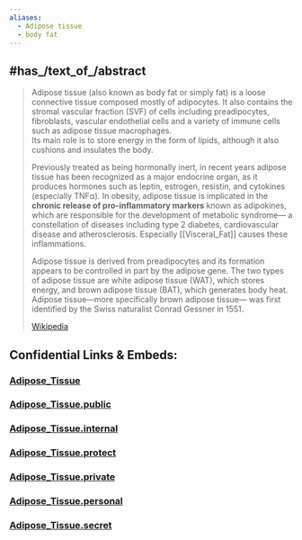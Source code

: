 ```yaml
---
aliases:
  - Adipose tissue
  - body fat
---
```


## #has_/text_of_/abstract 

> Adipose tissue (also known as body fat or simply fat) is a loose connective tissue 
> composed mostly of adipocytes. 
> It also contains the stromal vascular fraction (SVF) of cells including preadipocytes, fibroblasts, 
> vascular endothelial cells and a variety of immune cells such as adipose tissue macrophages.     
> Its main role is to store energy in the form of lipids, although it also cushions and insulates the body.
>
> Previously treated as being hormonally inert, in recent years 
> adipose tissue has been recognized as a major endocrine organ, 
> as it produces hormones such as leptin, estrogen, resistin, and cytokines (especially TNFα). 
> In obesity, adipose tissue is implicated in the __chronic release of pro-inflammatory markers__ 
> known as adipokines, which are responsible for the development of metabolic syndrome—
> a constellation of diseases including type 2 diabetes, cardiovascular disease and atherosclerosis.
> Especially [[Visceral_Fat]] causes these inflammations. 
>
> Adipose tissue is derived from preadipocytes 
> and its formation appears to be controlled in part by the adipose gene. 
> The two types of adipose tissue are white adipose tissue (WAT), which stores energy, 
> and brown adipose tissue (BAT), which generates body heat. 
> Adipose tissue—more specifically brown adipose tissue—
> was first identified by the Swiss naturalist Conrad Gessner in 1551.
>
> [Wikipedia](https://en.wikipedia.org/wiki/Adipose%20tissue) 






## Confidential Links & Embeds: 

### [Adipose_Tissue](/_Standards/bio/Medicine/Anatomy/Adipose_Tissue.md) 

### [Adipose_Tissue.public](/_public/bio/Medicine/Anatomy/Adipose_Tissue.public.md) 

### [Adipose_Tissue.internal](/_internal/bio/Medicine/Anatomy/Adipose_Tissue.internal.md) 

### [Adipose_Tissue.protect](/_protect/bio/Medicine/Anatomy/Adipose_Tissue.protect.md) 

### [Adipose_Tissue.private](/_private/bio/Medicine/Anatomy/Adipose_Tissue.private.md) 

### [Adipose_Tissue.personal](/_personal/bio/Medicine/Anatomy/Adipose_Tissue.personal.md) 

### [Adipose_Tissue.secret](/_secret/bio/Medicine/Anatomy/Adipose_Tissue.secret.md)


